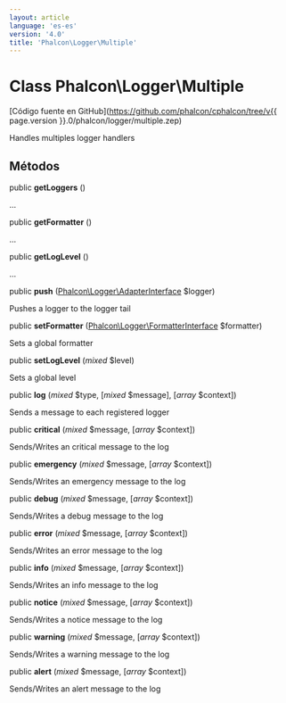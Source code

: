 ```yaml
---
layout: article
language: 'es-es'
version: '4.0'
title: 'Phalcon\Logger\Multiple'
---
```

# Class **Phalcon\Logger\Multiple**

[Código fuente en GitHub](https://github.com/phalcon/cphalcon/tree/v{{ page.version }}.0/phalcon/logger/multiple.zep)

Handles multiples logger handlers

## Métodos

public **getLoggers** ()

...

public **getFormatter** ()

...

public **getLogLevel** ()

...

public **push** ([Phalcon\Logger\AdapterInterface](/4.0/en/api/Phalcon_Logger_AdapterInterface) $logger)

Pushes a logger to the logger tail

public **setFormatter** ([Phalcon\Logger\FormatterInterface](/4.0/en/api/Phalcon_Logger_FormatterInterface) $formatter)

Sets a global formatter

public **setLogLevel** (*mixed* $level)

Sets a global level

public **log** (*mixed* $type, [*mixed* $message], [*array* $context])

Sends a message to each registered logger

public **critical** (*mixed* $message, [*array* $context])

Sends/Writes an critical message to the log

public **emergency** (*mixed* $message, [*array* $context])

Sends/Writes an emergency message to the log

public **debug** (*mixed* $message, [*array* $context])

Sends/Writes a debug message to the log

public **error** (*mixed* $message, [*array* $context])

Sends/Writes an error message to the log

public **info** (*mixed* $message, [*array* $context])

Sends/Writes an info message to the log

public **notice** (*mixed* $message, [*array* $context])

Sends/Writes a notice message to the log

public **warning** (*mixed* $message, [*array* $context])

Sends/Writes a warning message to the log

public **alert** (*mixed* $message, [*array* $context])

Sends/Writes an alert message to the log